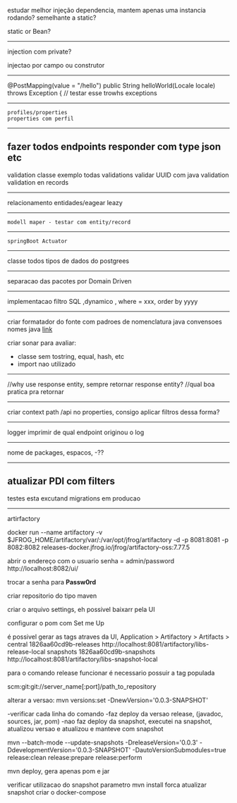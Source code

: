  estudar melhor injeção dependencia,
 mantem apenas uma instancia rodando?
 semelhante a static?
 
 static or Bean?
 
 ------
 
injection com private?

injectao por campo ou construtor
 
 ---
 
 @PostMapping(value = "/hello")
public String helloWorld(Locale locale) throws Exception { // testar esse trowhs exceptions

-----
	profiles/properties
	properties com perfil

	
---	
fazer todos endpoints responder com type json etc
----
validation
classe exemplo todas validations
validar UUID com java validation
validation en records

----
relacionamento entidades/eagear leazy
	
-------
	modell maper - testar com entity/record
---
	
	springBoot Actuator
------	

classe todos tipos de dados do postgrees

------

separacao das pacotes por Domain Driven

---
implementacao filtro SQL ,dynamico , where = xxx, order by yyyy


-----
criar formatador do fonte com padroes de nomenclatura java
convensoes nomes java [link](https://www.oracle.com/java/technologies/javase/codeconventions-namingconventions.html)

criar sonar para avaliar:
- classe sem tostring, equal, hash, etc
- import nao utilizado
---------

//why use response entity, sempre retornar response entity?
	//qual boa pratica pra retornar 
	
--------------
criar context path /api no properties, consigo aplicar filtros dessa forma?

---------------
logger imprimir de qual endpoint originou o log

----
nome de packages, espacos, -??


----
atualizar PDI com filters
-----

testes esta excutand migrations em producao

--------------------
artirfactory

docker run --name artifactory -v $JFROG_HOME/artifactory/var/:/var/opt/jfrog/artifactory -d -p 8081:8081 -p 8082:8082 releases-docker.jfrog.io/jfrog/artifactory-oss:7.77.5

abrir o endereço com o usuario senha = admin/password
http://localhost:8082/ui/

trocar a senha para **Passw0rd**

criar repositorio do tipo maven

criar o arquivo settings, eh possivel baixarr pela UI

configurar o pom com <distributionManagement> Set me Up

é possivel gerar as tags atraves da UI, Application > Artifactory > Artifacts > 
<distributionManagement>
		<repository>
			<id>central</id>
			<name>1826aa60cd9b-releases</name>
			<url>http://localhost:8081/artifactory/libs-release-local</url>
		</repository>
		<snapshotRepository>
			<id>snapshots</id>
			<name>1826aa60cd9b-snapshots</name>
			<url>http://localhost:8081/artifactory/libs-snapshot-local</url>
		</snapshotRepository>
	</distributionManagement>


para o comando release funcionar é necessario possuir a tag populada

<scm>
		<connection>scm:git:git://server_name[:port]/path_to_repository</connection>
</scm>

alterar a versao:
mvn versions:set -DnewVersion='0.0.3-SNAPSHOT'

-verificar cada linha do comando
-faz deploy da versao release, (javadoc, sources, jar, pom)
-nao faz deploy da snapshot, executei na snapshot, atualizou versao e atualizou e manteve com snapshot

mvn --batch-mode --update-snapshots -DreleaseVersion='0.0.3' -DdevelopmentVersion='0.0.3-SNAPSHOT' -DautoVersionSubmodules=true release:clean release:prepare release:perform

mvn deploy, gera apenas pom e jar

verificar utilizacao do snapshot
parametro mvn install forca atualizar snapshot
criar o docker-compose
	